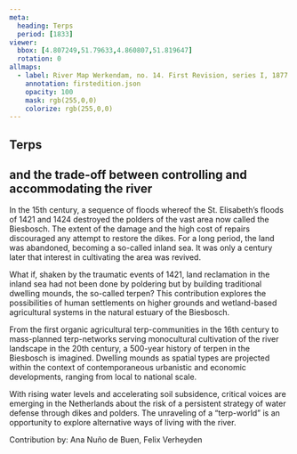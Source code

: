```yaml
---
meta:
  heading: Terps
  period: [1833]
viewer:
  bbox: [4.807249,51.79633,4.860807,51.819647]
  rotation: 0
allmaps:
  - label: River Map Werkendam, no. 14. First Revision, series I, 1877. 703 x 995 mm. Scale 1:10,000. Trésor Collection, TU Delft Library.
    annotation: firstedition.json
    opacity: 100
    mask: rgb(255,0,0)
    colorize: rgb(255,0,0)
---
```


## Terps

## and the trade-off between controlling and accommodating the river

In the 15th century, a sequence of floods whereof the St. Elisabeth’s floods of 1421 and 1424 destroyed the polders of the vast area now called the Biesbosch. The extent of the damage and the high cost of repairs discouraged any attempt to restore the dikes. For a long period, the land was abandoned, becoming a so-called inland sea. It was only a century later that interest in cultivating the area was revived.

What if, shaken by the traumatic events of 1421, land reclamation in the inland sea had not been done by poldering but by building traditional dwelling mounds, the so-called terpen? This contribution explores the possibilities of human settlements on higher grounds and wetland-based agricultural systems in the natural estuary of the Biesbosch.

From the first organic agricultural terp-communities in the 16th century to mass-planned terp-networks serving monocultural cultivation of the river landscape in the 20th century, a 500-year history of terpen in the Biesbosch is imagined. Dwelling mounds as spatial types are projected within the context of contemporaneous urbanistic and economic developments, ranging from local to national scale.

With rising water levels and accelerating soil subsidence, critical voices are emerging in the Netherlands about the risk of a persistent strategy of water defense through dikes and polders. The unraveling of a “terp-world” is an opportunity to explore alternative ways of living with the river.


Contribution by: 
Ana Nuño de Buen, Felix Verheyden